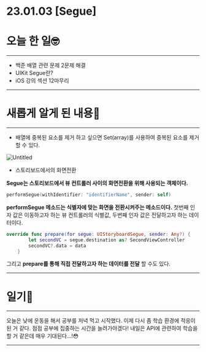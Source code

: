 # 23.01.03 [Segue]

# 오늘 한 일🤓

---

- 백준 배열 관련 문제 2문제 해결
- UIKit Segue란?
- iOS 강의 섹션 12마무리

---

# 새롭게 알게 된 내용📖

---

- 배열에 중복된 요소를 제거 하고 싶으면 Set(array)를 사용하여 중복된 요소를 제거 할 수 있다.

![Untitled](23%2001%2003%20%5BSegue%5D%2053d9807d386d4ed28482c0af4acdfbb0/Untitled.png)

- 스토리보드에서의 화면전환

**Segue는 스토리보드에서 뷰 컨트롤러 사이의 화면전환을 위해 사용되는 객체이다.**

```swift
performSegue(withIdentifier: "identifierName", sender: self)
```

**performSegue 메소드는 식별자에 맞는 화면을 전환시켜주는 메소드이다.** 첫번째 인자 값은 이동하고자 하는 뷰 컨트롤러의 식별값, 두번째 인자 값은 전달하고자 하는 데이터이다.

```swift
override func prepare(for segue: UIStoryboardSegue, sender: Any?) {
        let secondVC = segue.destination as? SecondViewController
        secondVC?.data = data
    }
```

그리고 **prepare를 통해 직접 전달하고자 하는 데이터를 전달** 할 수도 있다.

---

# 일기💨

---

오늘은 낮에 운동을 해서 공부를 저녁 먹고 시작했다. 이제 다시 좀 학습 환경에 적응이 된 거 같다. 점점 공부에 집중하는 시간을 늘려가야겠다! 내일은 API에 관련하여 학습을 할 거 같은데 매우 기대된다…!😳

---